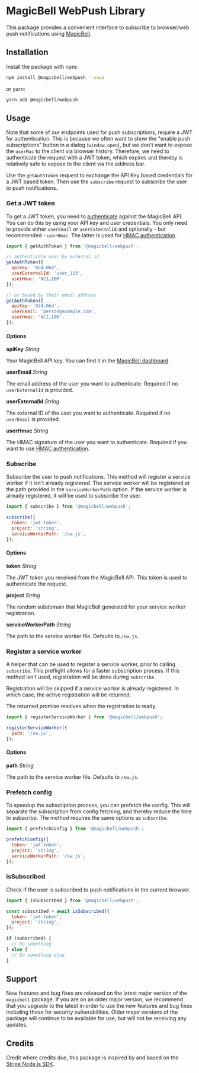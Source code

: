 # MagicBell WebPush Library

This package provides a convenient interface to subscribe to browser/web push notifications using [MagicBell](https://magicbell.com).

## Installation

Install the package with npm:

```sh
npm install @magicbell/webpush --save
```

or yarn:

```sh
yarn add @magicbell/webpush
```

## Usage

Note that some of our endpoints used for push subscriptions, require a JWT for authentication. This is because we often want to show the "enable push subscriptions" button in a dialog (`window.open`), but we don't want to expose the `userMac` to the client via browser history. Therefore, we need to authenticate the request with a JWT token, which expires and thereby is relatively safe to expose to the client via the address bar.

Use the `getAuthToken` request to exchange the API Key based credentials for a JWT based token. Then use the `subscribe` request to subscribe the user to push notifications.

### Get a JWT token

To get a JWT token, you need to [authenticate][authentication] against the MagicBell API. You can do this by using your API key and user credentials. You only need to provide either `userEmail` or `userExternalId` and optionally - but recommended - `userHmac`. The latter is used for [HMAC authentication][hmac-authentication].

```js
import { getAuthToken } from '@magicbell/webpush';

// authenticate user by external id
getAuthToken({
  apiKey: '024…0bd',
  userExternalId: 'user_123',
  userHmac: 'NCI…I6M',
});

// or based by their email address
getAuthToken({
  apiKey: '024…0bd',
  userEmail: 'person@example.com',
  userHmac: 'NCI…I6M',
});
```

#### Options

**apiKey** _String_

Your MagicBell API key. You can find it in the [MagicBell dashboard][dashboard].

**userEmail** _String_

The email address of the user you want to authenticate. Required if no `userExternalId` is provided.

**userExternalId** _String_

The external ID of the user you want to authenticate. Required if no `userEmail` is provided.

**userHmac** _String_

The HMAC signature of the user you want to authenticate. Required if you want to use [HMAC authentication][hmac-authentication].

### Subscribe

Subscribe the user to push notifications. This method will register a service worker if it isn't already registered. The service worker will be registered at the path provided in the `serviceWorkerPath` option. If the service worker is already registered, it will be used to subscribe the user.

```js
import { subscribe } from '@magicbell/webpush';

subscribe({
  token: 'jwt-token',
  project: 'string',
  serviceWorkerPath: '/sw.js',
});
```

#### Options

**token** _String_

The JWT token you received from the MagicBell API. This token is used to authenticate the request.

**project** _String_

The random subdomain that MagicBell generated for your service worker registration.

**serviceWorkerPath** _String_

The path to the service worker file. Defaults to `/sw.js`.

### Register a service worker

A helper that can be used to register a service worker, prior to calling `subscribe`. This preflight allows for a faster
subscription process. If this method isn't used, registration will be done during `subscribe`.

Registration will be skipped if a service worker is already registered. In which case, the
active registration will be returned.

The returned promise resolves when the registration is ready.

```js
import { registerServiceWorker } from '@magicbell/webpush';

registerServiceWorker({
  path: '/sw.js',
});
```

#### Options

**path** _String_

The path to the service worker file. Defaults to `/sw.js`.

### Prefetch config

To speedup the subscription process, you can prefetch the config. This will separate the subscription from config fetching, and thereby reduce the time to subscribe. The method requires the same options as `subscribe`.

```js
import { prefetchConfig } from '@magicbell/webpush';

prefetchConfig({
  token: 'jwt-token',
  project: 'string',
  serviceWorkerPath: '/sw.js',
});
```

### isSubscribed

Check if the user is subscribed to push notifications in the current browser.

```js
import { isSubscribed } from '@magicbell/webpush';

const subscribed = await isSubscribed({
  token: 'jwt-token',
  project: 'string',
});

if (subscribed) {
  // Do something
} else {
  // Do something else
}
```

## Support

New features and bug fixes are released on the latest major version of the `magicbell` package. If you are on an older major version, we recommend that you upgrade to the latest in order to use the new features and bug fixes including those for security vulnerabilities. Older major versions of the package will continue to be available for use, but will not be receiving any updates.

## Credits

Credit where credits due, this package is inspired by and based on the [Stripe Node.js SDK](https://github.com/stripe/stripe-node).

[dashboard]: https://app.magicbell.com
[idempotent-requests]: https://www.magicbell.com/docs/rest-api/idempotent-requests
[authentication]: https://www.magicbell.com/docs/api-authentication
[hmac-authentication]: https://www.magicbell.com/docs/hmac-authentication
[api-reference]: https://www.magicbell.com/docs/rest-api/reference
